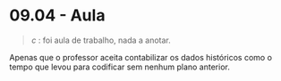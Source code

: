 # 09.04 - Aula

> *c* : foi aula de trabalho, nada a anotar.

Apenas que o professor aceita contabilizar os dados históricos como o tempo que levou para codificar sem nenhum plano anterior.